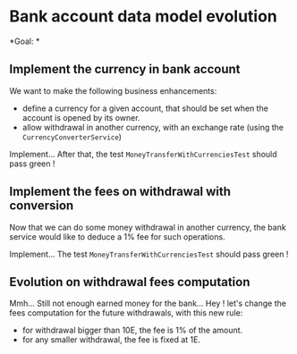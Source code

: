 Bank account data model evolution
=================================
*Goal: *

## Implement the currency in bank account
We want to make the following business enhancements:
* define a currency for a given account, that should be set when the account is opened by its owner.
* allow withdrawal in another currency, with an exchange rate (using the `CurrencyConverterService`)

Implement...
After that, the test `MoneyTransferWithCurrenciesTest` should pass green !

## Implement the fees on withdrawal with conversion
Now that we can do some money withdrawal in another currency, 
the bank service would like to deduce a 1% fee for such operations.

Implement...
The test `MoneyTransferWithCurrenciesTest` should pass green !

## Evolution on withdrawal fees computation
Mmh... Still not enough earned money for the bank... Hey ! 
let's change the fees computation for the future withdrawals, with this new rule:
* for withdrawal bigger than 10E, the fee is 1% of the amount.
* for any smaller withdrawal, the fee is fixed at 1E.

